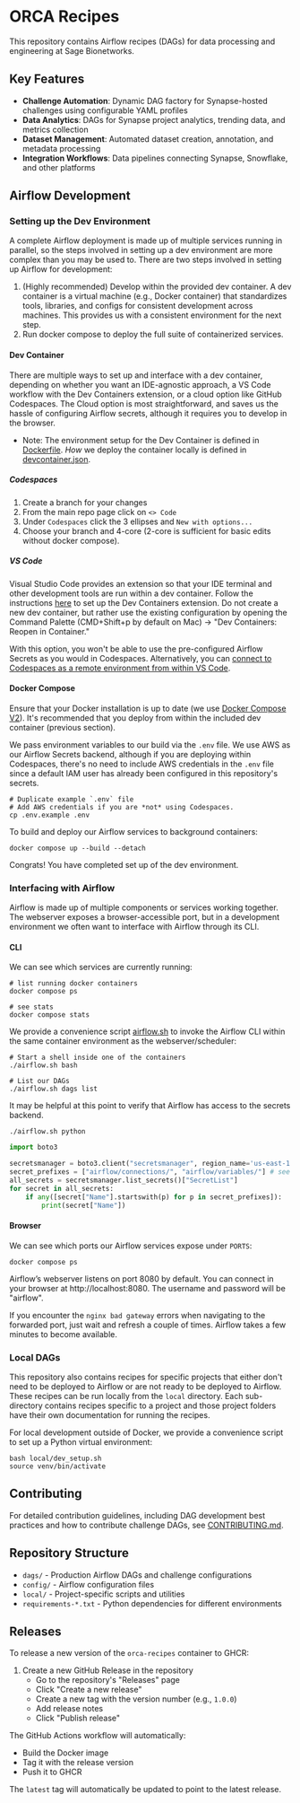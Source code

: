 # ORCA Recipes

This repository contains Airflow recipes (DAGs) for data processing and engineering at Sage Bionetworks.

## Key Features

- **Challenge Automation**: Dynamic DAG factory for Synapse-hosted challenges using configurable YAML profiles
- **Data Analytics**: DAGs for Synapse project analytics, trending data, and metrics collection
- **Dataset Management**: Automated dataset creation, annotation, and metadata processing
- **Integration Workflows**: Data pipelines connecting Synapse, Snowflake, and other platforms

## Airflow Development

### Setting up the Dev Environment 

A complete Airflow deployment is made up of multiple services running in parallel, so the steps involved in setting up a dev environment are more complex than you may be used to. There are two steps involved in setting up Airflow for development:

1. (Highly recommended) Develop within the provided dev container. A dev container is a virtual machine (e.g., Docker container) that standardizes tools, libraries, and configs for consistent development across machines. This provides us with a consistent environment for the next step.
2. Run docker compose to deploy the full suite of containerized services.

#### Dev Container

There are multiple ways to set up and interface with a dev container, depending on whether you want an IDE-agnostic approach, a VS Code workflow with the Dev Containers extension, or a cloud option like GitHub Codespaces. The Cloud option is most straightforward, and saves us the hassle of configuring Airflow secrets, although it requires you to develop in the browser.

* Note: The environment setup for the Dev Container is defined in [Dockerfile](./Dockerfile). _How_ we deploy the container locally is defined in [devcontainer.json](.devcontainer/devcontainer.json).

##### Codespaces

1. Create a branch for your changes
2. From the main repo page click on `<> Code`
3. Under `Codespaces` click the 3 ellipses and `New with options...`
4. Choose your branch and 4-core (2-core is sufficient for basic edits without docker compose).

##### VS Code

Visual Studio Code provides an extension so that your IDE terminal and other development tools are run within a dev container. Follow the instructions [here](https://code.visualstudio.com/docs/devcontainers/tutorial) to set up the Dev Containers extension. Do not create a new dev container, but rather use the existing configuration by opening the Command Palette (CMD+Shift+p by default on Mac) → "Dev Containers: Reopen in Container."

With this option, you won't be able to use the pre-configured Airflow Secrets as you would in Codespaces. Alternatively, you can [connect to Codespaces as a remote environment from within VS Code](https://docs.github.com/en/codespaces/developing-in-a-codespace/using-github-codespaces-in-visual-studio-code).

#### Docker Compose

Ensure that your Docker installation is up to date (we use [Docker Compose V2](https://docs.docker.com/compose/compose-v2/)). It's recommended that you deploy from within the included dev container (previous section).

We pass environment variables to our build via the `.env` file. We use AWS as our Airflow Secrets backend, although if you are deploying within Codespaces, there's no need to include AWS credentials in the `.env` file since a default IAM user has already been configured in this repository's secrets.

```console
# Duplicate example `.env` file
# Add AWS credentials if you are *not* using Codespaces.
cp .env.example .env
```

To build and deploy our Airflow services to background containers:

```console
docker compose up --build --detach
```

Congrats! You have completed set up of the dev environment.

### Interfacing with Airflow

Airflow is made up of multiple components or services working together. The webserver exposes a browser-accessible port, but in a development environment we often want to interface with Airflow through its CLI.

#### CLI

We can see which services are currently running:
```console
# list running docker containers
docker compose ps

# see stats
docker compose stats
```

We provide a convenience script [airflow.sh](./airflow.sh) to invoke the Airflow CLI within the same container environment as the webserver/scheduler:

```console
# Start a shell inside one of the containers
./airflow.sh bash

# List our DAGs
./airflow.sh dags list
```

It may be helpful at this point to verify that Airflow has access to the secrets backend.
```console
./airflow.sh python
```
```python
import boto3

secretsmanager = boto3.client("secretsmanager", region_name='us-east-1')
secret_prefixes = ["airflow/connections/", "airflow/variables/"] # see secrets.backend_kwargs in airflow.cfg
all_secrets = secretsmanager.list_secrets()["SecretList"]
for secret in all_secrets:
    if any([secret["Name"].startswith(p) for p in secret_prefixes]):
        print(secret["Name"])
```

#### Browser

We can see which ports our Airflow services expose under `PORTS`:
```
docker compose ps
```

Airflow’s webserver listens on port 8080 by default. You can connect in your browser at http://localhost:8080. The username and password will be "airflow".

If you encounter the `nginx bad gateway` errors when navigating to the forwarded port, just wait and refresh a couple of times. Airflow takes a few minutes to become available.

### Local DAGs

This repository also contains recipes for specific projects that either don't need to be deployed to Airflow or are not ready to be deployed to Airflow. These recipes can be run locally from the `local` directory. Each sub-directory contains recipes specific to a project and those project folders have their own documentation for running the recipes.

For local development outside of Docker, we provide a convenience script to set up a Python virtual environment:

```console
bash local/dev_setup.sh
source venv/bin/activate
```

## Contributing

For detailed contribution guidelines, including DAG development best practices and how to contribute challenge DAGs, see [CONTRIBUTING.md](CONTRIBUTING.md).

## Repository Structure

- `dags/` - Production Airflow DAGs and challenge configurations
- `config/` - Airflow configuration files
- `local/` - Project-specific scripts and utilities
- `requirements-*.txt` - Python dependencies for different environments

## Releases

To release a new version of the `orca-recipes` container to GHCR:

1. Create a new GitHub Release in the repository
   - Go to the repository's "Releases" page
   - Click "Create a new release"
   - Create a new tag with the version number (e.g., `1.0.0`)
   - Add release notes
   - Click "Publish release"

The GitHub Actions workflow will automatically:
- Build the Docker image
- Tag it with the release version
- Push it to GHCR

The `latest` tag will automatically be updated to point to the latest release.
